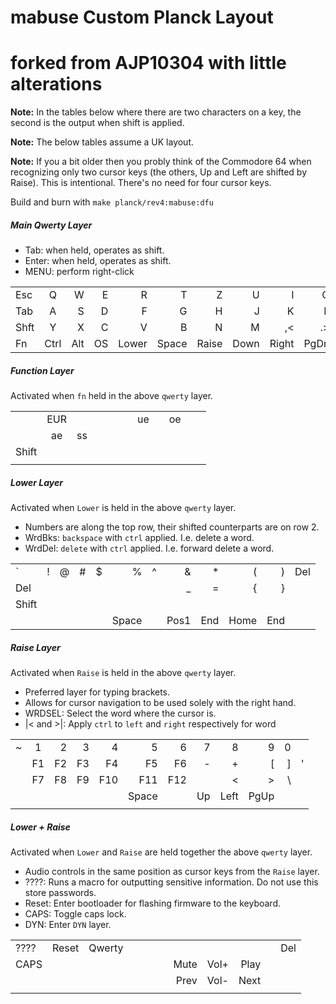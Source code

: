 # mabuse Custom Planck Layout
# forked from AJP10304 with little alterations

**Note:** In the tables below where there are two characters on a key, 
the second is the output when shift is applied.
  
**Note:** The below tables assume a UK layout.

**Note:** If you a bit older then you probly think of the Commodore 64 when recognizing only two cursor keys (the others, Up and Left are shifted by Raise). This is intentional. There's no need for four cursor keys.

Build and burn with `make planck/rev4:mabuse:dfu`

##### Main Qwerty Layer 

* Tab: when held, operates as shift.
* Enter: when held, operates as shift.
* MENU: perform right-click

|      |        |       |       |       |       |       |       |       |       |       |       |
| ---- | :----: | ----: | ----: | ----: | ----: | ----: | ----: | ----: | ----: | ----: | ----: |
| Esc  | Q      | W     | E     | R     | T     | Z     | U     | I     | O     | P     | Bksp  |
| Tab  | A      | S     | D     | F     | G     | H     | J     | K     | L     | ;:    | '"    |
| Shft | Y      | X     | C     | V     | B     | N     | M     | ,<    | .>    | /?    | Enter |
| Fn   | Ctrl   | Alt   | OS    | Lower | Space | Raise | Down  | Right | PgDn  | Del   |       |

##### Function Layer
Activated when `fn` held in the above `qwerty` layer.

|       |        |       |       |       |       |       |       |       |       |       |       |
| ----  | :----: | ----: | ----: | ----: | ----: | ----: | ----: | ----: | ----: | ----: | ----: |
|       | EUR    |       |       |       |       |       | ue    |       | oe    |       |       |
|       | ae     | ss    |       |       |       |       |       |       |       |       |       |
| Shift |        |       |       |       |       |       |       |       |       |       |       |
|       |        |       |       |       |       |       |       |       |       |       |       |

##### Lower Layer
Activated when `Lower` is held in the above `qwerty` layer.

* Numbers are along the top row, their shifted counterparts are on row 2.
* WrdBks: `backspace` with `ctrl` applied. I.e. delete a word.  
* WrdDel: `delete` with `ctrl` applied. I.e. forward delete a word.

|       |        |       |       |       |       |       |       |       |       |       |       |
| ----  | :----: | ----: | ----: | ----: | ----: | ----: | ----: | ----: | ----: | ----: | ----: |
| \`    | !      | @     | #     | $     | %     | ^     | &     | *     | (     | )     | Del   |
| Del   |        |       |       |       |       |       | _     | =     | {     | }     |       |
| Shift |        |       |       |       |       |       |       |       |       |       |       |
|       |        |       |       |       | Space |       | Pos1  | End   | Home  | End   |       |
 
 ##### Raise Layer
 Activated when `Raise` is held in the above `qwerty` layer.
 
 * Preferred layer for typing brackets.
 * Allows for cursor navigation to be used solely with the right hand.
 * WRDSEL: Select the word where the cursor is.
 * |< and >|: Apply `ctrl` to `left` and `right` respectively for word 

|      |        |       |       |       |       |       |       |       |       |       |         |
| ---- | :----: | ----: | ----: | ----: | ----: | ----: | ----: | ----: | ----: | ----: | -----:  |
| ~    | 1      | 2     | 3     | 4     | 5     | 6     | 7     | 8     | 9     | 0     |         |
|      | F1     | F2    | F3    | F4    | F5    | F6    | -     | +     | [     | ]     | '       |
|      | F7     | F8    | F9    | F10   | F11   | F12   |       | <     | >     | \     |         |
|      |        |       |       |       | Space |       | Up    | Left  | PgUp  |       |         |
|      |        |       |       |       |       |       |       |       |       |       |         |
 
##### Lower + Raise
Activated when `Lower` and `Raise` are held together the above `qwerty` layer.

* Audio controls in the same position as cursor keys from the `Raise` layer.  
* ????: Runs a macro for outputting sensitive information.  Do not use this store passwords.
* Reset: Enter bootloader for flashing firmware to the keyboard.
* CAPS: Toggle caps lock.
* DYN: Enter `DYN` layer.

|      |        |        |       |       |       |       |       |       |       |       |         |
| ---- | :----: | ----:  | ----: | ----: | ----: | ----: | ----: | ----: | ----: | ----: | -----:  |
| ???? | Reset  | Qwerty |       |       |       |       |       |       |       |       | Del     |
| CAPS |        |        |       |       |       |       | Mute  | Vol+  | Play  |       |         |
|      |        |        |       |       |       |       | Prev  | Vol-  | Next  |       |         |
|      |        |        |       |       |       |       |       |       |       |       |         |
 
